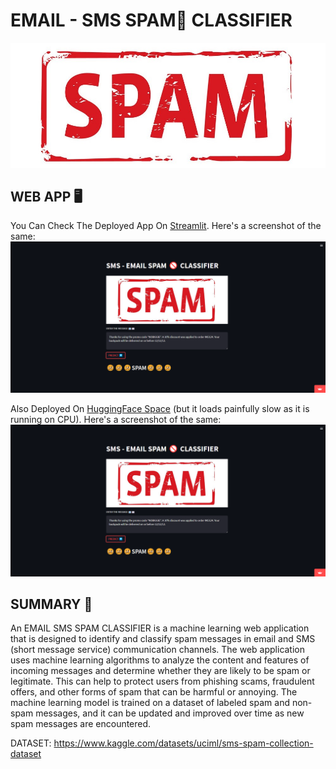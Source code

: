 # EMAIL - SMS SPAM🚫 CLASSIFIER
![Display Image](https://github.com/amanastro7/email-sms-spam-classifier/blob/main/spam.jpg)
## WEB APP 🖥️

You Can Check The Deployed App On [Streamlit](https://amanastro7-email-sms-spam-classifier-sms-email-p7jnwf.streamlit.app/).
Here's a screenshot of the same:
![STREAMLIT SCREENSHOT](https://github.com/amanastro7/email-sms-spam-classifier/blob/main/images/image.png)

Also Deployed On [HuggingFace Space](https://huggingface.co/spaces/amanastro07/sms-email-spam-clsfr)
(but it loads painfully slow as it is running on CPU).
Here's a screenshot of the same:
![HUGGING FACE SPACE SCREENSHOT](https://github.com/amanastro7/email-sms-spam-classifier/blob/main/images/image.png)


## SUMMARY 📝
An EMAIL SMS SPAM CLASSIFIER is a machine learning web application that is designed to identify and classify spam messages in email and SMS (short message service) communication channels. The web application uses machine learning algorithms to analyze the content and features of incoming messages and determine whether they are likely to be spam or legitimate. This can help to protect users from phishing scams, fraudulent offers, and other forms of spam that can be harmful or annoying. The machine learning model is trained on a dataset of labeled spam and non-spam messages, and it can be updated and improved over time as new spam messages are encountered.






DATASET:
https://www.kaggle.com/datasets/uciml/sms-spam-collection-dataset
